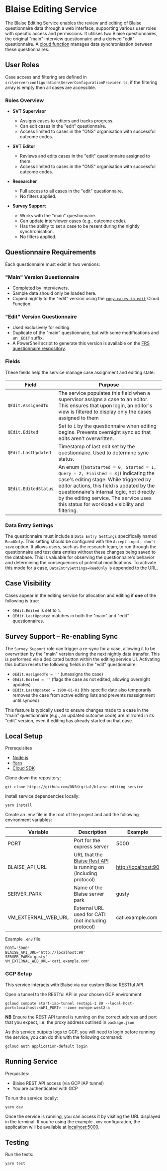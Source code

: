 # Blaise Editing Service

The Blaise Editing Service enables the review and editing of Blaise questionnaire data through a web interface, supporting various user roles with specific access and permissions. It utilises two Blaise questionnaires, the original "main" interview questionnaire and a derived "edit" questionnaire. A [cloud function](https://github.com/ONSdigital/blaise-editing-cloud-functions) manages data synchronisation between these questionnaires.

## User Roles

Case access and filtering are defined in `src\server\configuration\ServerConfigurationProvider.ts`, if the filtering array is empty then all cases are accessible.

### Roles Overview

- **SVT Supervisor**
  - Assigns cases to editors and tracks progress.
  - Can edit cases in the "edit" questionnaire.
  - Access limited to cases in the "ONS" organisation with successful outcome codes.

- **SVT Editor**
  - Reviews and edits cases in the "edit" questionnaire assigned to them.
  - Access limited to cases in the "ONS" organisation with successful outcome codes.

- **Researcher**
  - Full access to all cases in the "edit" questionnaire.
  - No filters applied.

- **Survey Support**
  - Works with the "main" questionnaire.
  - Can update interviewer cases (e.g., outcome code).
  - Has the ability to set a case to be resent during the nightly synchronisation.
  - No filters applied.

## Questionnaire Requirements

Each questionnaire must exist in two versions:

### "Main" Version Questionnaire

- Completed by interviewers.
- Sample data should only be loaded here.
- Copied nightly to the "edit" version using the [`copy-cases-to-edit`](https://github.com/ONSdigital/blaise-editing-cloud-functions) Cloud Function.

### "Edit" Version Questionnaire

- Used exclusively for editing.
- Duplicate of the "main" questionnaire, but with some modifications and an `_EDIT` suffix.
- A PowerShell script to generate this version is available on the [FRS questionnaire respository](https://github.com/ONSdigital/FRS-Questionnaire).

### Fields

These fields help the service manage case assignment and editing state:

| Field | Purpose |
|---|---|
| `QEdit.AssignedTo` | The service populates this field when a supervisor assigns a case to an editor. This ensures that upon login, an editor's view is filtered to display only the cases assigned to them |
| `QEdit.Edited` | Set to `1` by the questionnaire when editing begins. Prevents overnight sync so that edits aren't overwritten. |
| `QEdit.LastUpdated` | Timestamp of last edit set by the questionnaire. Used to determine sync status. |
| `QEdit.EditedStatus` | An enum (``[NotStarted = 0, Started = 1, Query = 2, Finished = 3]``) indicating the case's editing stage. While triggered by editor actions, this field is updated by the questionnaire's internal logic, not directly by the editing service. The service uses this status for workload visibility and filtering. |

### Data Entry Settings

The questionnaire must include a `Data Entry Settings` specifically named `ReadOnly`. This setting should be configured with the `Accept input, don't save` option. It allows users, such as the research team, to run through the questionnaire and test data entries without these changes being saved to the database. This is valuable for observing the questionnaire's behavior and determining the consequences of potential modifications. To activate this mode for a case, `DataEntrySettings=ReadOnly` is appended to the URL.

## Case Visibility

Cases appear in the editing service for allocation and editing if **one** of the following is true:

- `QEdit.Edited` is set to `1`.
- `QEdit.LastUpdated` matches in both the "main" and "edit" questionnaires.

## Survey Support – Re-enabling Sync



The `Survey Support` role can trigger a re-sync for a case, allowing it to be overwritten by the "main" version during the next nightly data transfer. This is performed via a dedicated button within the editing service UI. Activating this button resets the following fields in the "edit" questionnaire:

- `QEdit.AssignedTo = ''` (unassigns the case)
- `QEdit.Edited = ''` (flags the case as not edited, allowing overnight updates)
- `QEdit.LastUpdated = 1900-01-01` (this specific date also temporarily removes the case from active editing lists and prevents reassignment until synced)

This feature is typically used to ensure changes made to a case in the "main" questionnaire (e.g., an updated outcome code) are mirrored in its "edit" version, even if editing has already started on that case.

## Local Setup

Prerequisites

* [Node.js](https://nodejs.org/)
* [Yarn](https://yarnpkg.com/)
* [Cloud SDK](https://cloud.google.com/sdk/)

Clone down the repository:

```shell script
git clone https://github.com/ONSdigital/blaise-editing-service
```

Install service dependencies locally:

```shell script
yarn install
```

Create an .env file in the root of the project and add the following environment variables:

| Variable | Description | Example |
| --- | --- | --- |
| PORT | Port for the express server | 5000 |
| BLAISE_API_URL | URL that the [Blaise Rest API](https://github.com/ONSdigital/blaise-api-rest) is running on (including protocol) | <http://localhost:90> |
| SERVER_PARK | Name of the Blaise server park | gusty |
| VM_EXTERNAL_WEB_URL | External URL used for CATI (not including protocol) | cati.example.com |

Example `.env` file:

```.env
PORT='5000'
BLAISE_API_URL='http://localhost:90'
SERVER_PARK='gusty'
VM_EXTERNAL_WEB_URL='cati.example.com'
```

### GCP Setup

This service interacts with Blaise via our custom Blaise RESTful API.

Open a tunnel to the RESTful API in your chosen GCP environment:

```shell script
gcloud compute start-iap-tunnel restapi-1 80 --local-host-port=localhost:<API_PORT> --zone europe-west2-a
```

**NB** Ensure the REST API tunnel is running on the correct address and port that you expect, i.e. the proxy address outlined in `package.json`

As this service outputs logs to GCP, you will need to login before running the service, you can do this with the following command:

```shell script
gcloud auth application-default login
```

## Running Service

Prequisites:

* Blaise REST API access (via GCP IAP tunnel)
* You are authenticated with GCP

To run the service locally:

```shell script
yarn dev
```

Once the service is running, you can access it by visiting the URL displayed in the terminal. If you're using the example `.env` configuration, the application will be available at [localhost:5000](http://localhost:5000/).

## Testing

Run the tests:

```shell
yarn test
```
